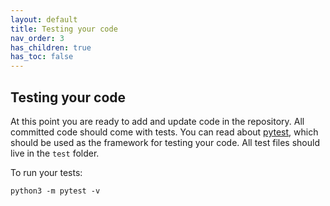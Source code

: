 ```yaml
---
layout: default
title: Testing your code
nav_order: 3
has_children: true
has_toc: false
---
```


Testing your code
-----------------
At this point you are ready to add and update code in the repository. All committed code should come with tests. You can read about [pytest](https://docs.pytest.org/en/latest/), which should be used as the framework for testing your code. All test files should live in the `test` folder.

To run your tests:
```
python3 -m pytest -v
```